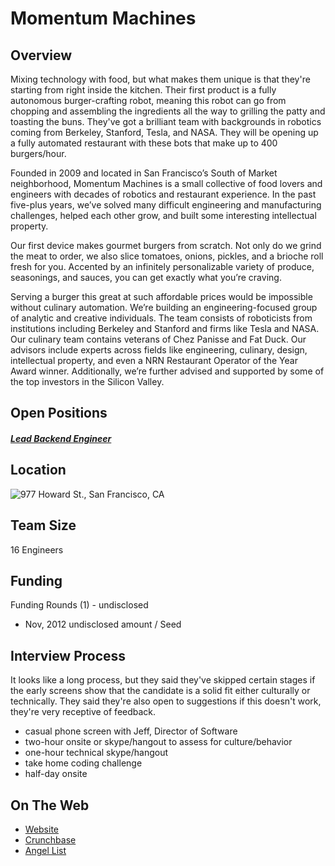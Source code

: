 # Momentum Machines
## Overview
Mixing technology with food, but what makes them unique is that they're starting from right inside the kitchen. Their first product is a fully autonomous burger-crafting robot, meaning this robot can go from chopping and assembling the ingredients all the way to grilling the patty and toasting the buns. They've got a brilliant team with backgrounds in robotics coming from Berkeley, Stanford, Tesla, and NASA. They will be opening up a fully automated restaurant with these bots that make up to 400 burgers/hour.

Founded in 2009 and located in San Francisco’s South of Market neighborhood, Momentum Machines is a small collective of food lovers and engineers with decades of robotics and restaurant experience. In the past five-plus years, we’ve solved many difficult engineering and manufacturing challenges, helped each other grow, and built some interesting intellectual property.

Our first device makes gourmet burgers from scratch. Not only do we grind the meat to order, we also slice tomatoes, onions, pickles, and a brioche roll fresh for you. Accented by an infinitely personalizable variety of produce, seasonings, and sauces, you can get exactly what you’re craving.

Serving a burger this great at such affordable prices would be impossible without culinary automation. We’re building an engineering-focused group of analytic and creative individuals. The team consists of roboticists from institutions including Berkeley and Stanford and firms like Tesla and NASA. Our culinary team contains veterans of  Chez Panisse and Fat Duck. Our advisors include experts across fields like engineering, culinary, design, intellectual property, and even a NRN Restaurant Operator of the Year Award winner. Additionally, we’re further advised and supported by some of the top investors in the Silicon Valley.

## Open Positions
##### [Lead Backend Engineer](https://github.com/the31337/jobs/blob/master/momentum-machines/lead-backend-engineer.md)

## Location
![977 Howard St., San Francisco, CA](https://maps.googleapis.com/maps/api/staticmap?center=977+Howard+St.,+San+Francisco,+CA&zoom=13&scale=false&size=600x300&maptype=roadmap&format=png&visual_refresh=true)

## Team Size
16 Engineers

## Funding
Funding Rounds (1) - undisclosed
+ Nov, 2012	undisclosed amount / Seed

## Interview Process
It looks like a long process, but they said they've skipped certain stages if the early screens show that the candidate is a solid fit either culturally or technically. They said they're also open to suggestions if this doesn't work, they're very receptive of feedback.

+ casual phone screen with Jeff, Director of Software
+ two-hour onsite or skype/hangout to assess for culture/behavior
+ one-hour technical skype/hangout
+ take home coding challenge
+ half-day onsite

## On The Web
+ [Website](http://momentummachines.com/)
+ [Crunchbase](https://www.crunchbase.com/organization/momentum-machines#/entity)
+ [Angel List](https://angel.co/momentum-machines)
